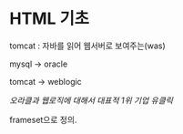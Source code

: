 # HTML 기초

tomcat : 자바를 읽어 웹서버로 보여주는(was)

mysql -> oracle

tomcat -> weblogic

*오라클과 웹로직에 대해서 대표적 1위 기업 유클릭*



frameset으로 정의.

